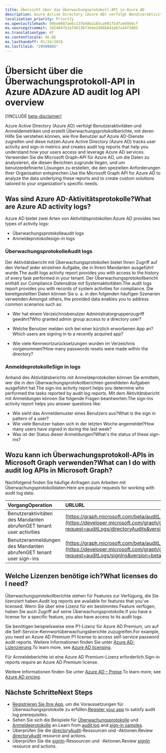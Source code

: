```yaml
---
title: Übersicht über die Überwachungsprotokoll-API in Azure AD
description: Azure Active Directory (Azure AD) verfolgt Benutzeraktivitäten und Anmeldemetriken und erstellt Überwachungsprotokollberichte, mit deren Hilfe Sie verstehen können, wie Ihre Benutzer auf Azure AD-Dienste zugreifen und diese nutzen. Verwenden Sie die Microsoft Graph-API für Azure AD, um die Daten zu analysieren, die diesen Berichten zugrunde liegen, und um benutzerdefinierte Lösungen zu erstellen, die den speziellen Anforderungen Ihrer Organisation entsprechen.
localization_priority: Priority
ms.openlocfilehash: 89be0007ae6c13fb48ba165ca991f5dfa9d9b9cf
ms.sourcegitcommit: 3d24047b3af46136734de2486b041e67a34f3d83
ms.translationtype: HT
ms.contentlocale: de-DE
ms.lasthandoff: 01/24/2019
ms.locfileid: "29509602"
---
```

# <a name="azure-ad-audit-log-api-overview"></a><span data-ttu-id="d88a7-104">Übersicht über die Überwachungsprotokoll-API in Azure AD</span><span class="sxs-lookup"><span data-stu-id="d88a7-104">Azure AD audit log API overview</span></span>

[!INCLUDE [beta-disclaimer](../../includes/beta-disclaimer.md)]

<span data-ttu-id="d88a7-105">Azure Active Directory (Azure AD) verfolgt Benutzeraktivitäten und Anmeldemetriken und erstellt Überwachungsprotokollberichte, mit deren Hilfe Sie verstehen können, wie Ihre Benutzer auf Azure AD-Dienste zugreifen und diese nutzen.</span><span class="sxs-lookup"><span data-stu-id="d88a7-105">Azure Active Directory (Azure AD) tracks user activity and sign-in metrics and creates audit log reports that help you understand how your users access and leverage Azure AD services.</span></span> <span data-ttu-id="d88a7-106">Verwenden Sie die Microsoft Graph-API für Azure AD, um die Daten zu analysieren, die diesen Berichten zugrunde liegen, und um benutzerdefinierte Lösungen zu erstellen, die den speziellen Anforderungen Ihrer Organisation entsprechen.</span><span class="sxs-lookup"><span data-stu-id="d88a7-106">Use the Microsoft Graph API for Azure AD to analyze the data underlying these reports and to create custom solutions tailored to your organization's specific needs.</span></span>

## <a name="what-are-azure-ad-activity-logs"></a><span data-ttu-id="d88a7-107">Was sind Azure AD-Aktivitätsprotokolle?</span><span class="sxs-lookup"><span data-stu-id="d88a7-107">What are Azure AD activity logs?</span></span>

<span data-ttu-id="d88a7-108">Azure AD bietet zwei Arten von Aktivitätsprotokollen:</span><span class="sxs-lookup"><span data-stu-id="d88a7-108">Azure AD provides two types of activity logs:</span></span>

- <span data-ttu-id="d88a7-109">Überwachungsprotokolle</span><span class="sxs-lookup"><span data-stu-id="d88a7-109">audit logs</span></span> 
- <span data-ttu-id="d88a7-110">Anmeldeprotokolle</span><span class="sxs-lookup"><span data-stu-id="d88a7-110">sign-in logs</span></span>

### <a name="audit-logs"></a><span data-ttu-id="d88a7-111">Überwachungsprotokolle</span><span class="sxs-lookup"><span data-stu-id="d88a7-111">Audit logs</span></span>

<span data-ttu-id="d88a7-112">Der Aktivitätsbericht mit Überwachungsprotokollen bietet Ihnen Zugriff auf den Verlauf jeder einzelnen Aufgabe, die in Ihrem Mandanten ausgeführt wurde.</span><span class="sxs-lookup"><span data-stu-id="d88a7-112">The audit logs activity report provides you with access to the history of every task performed in your tenant.</span></span> <span data-ttu-id="d88a7-113">Der Überwachungsprotokollbericht enthält zur Compliance Datensätze mit Systemaktivitäten.</span><span class="sxs-lookup"><span data-stu-id="d88a7-113">The audit logs report provides you with records of system activities for compliance.</span></span> <span data-ttu-id="d88a7-114">Die bereitgestellten Daten können Sie u. a. in den folgenden häufigen Szenarien verwenden:</span><span class="sxs-lookup"><span data-stu-id="d88a7-114">Amongst others, the provided data enables you to address common scenarios such as:</span></span>

- <span data-ttu-id="d88a7-115">Wer hat einem Verzeichnisbenutzer Administratorgruppenzugriff gewährt?</span><span class="sxs-lookup"><span data-stu-id="d88a7-115">Who granted admin group access to a directory user?</span></span>

- <span data-ttu-id="d88a7-116">Welche Benutzer melden sich bei einer kürzlich erworbenen App an?</span><span class="sxs-lookup"><span data-stu-id="d88a7-116">Which users are signing in to a recently acquired app?</span></span>

- <span data-ttu-id="d88a7-117">Wie viele Kennwortzurücksetzungen wurden im Verzeichnis vorgenommen?</span><span class="sxs-lookup"><span data-stu-id="d88a7-117">How many passwords resets were made within the directory?</span></span>

### <a name="sign-in-logs"></a><span data-ttu-id="d88a7-118">Anmeldeprotokolle</span><span class="sxs-lookup"><span data-stu-id="d88a7-118">Sign in logs</span></span>

<span data-ttu-id="d88a7-119">Anhand des Aktivitätsberichts mit Anmeldeprotokollen können Sie ermitteln, wer die in den Überwachungsprotokollberichten gemeldeten Aufgaben ausgeführt hat.</span><span class="sxs-lookup"><span data-stu-id="d88a7-119">The sign-ins activity report helps you determine who performed the tasks reported by audit log reports.</span></span> <span data-ttu-id="d88a7-120">Mit dem Aktivitätsbericht mit Anmeldungen können Sie folgende Fragen beantworten:</span><span class="sxs-lookup"><span data-stu-id="d88a7-120">The sign-ins activity report helps you answer questions like:</span></span>

- <span data-ttu-id="d88a7-121">Wie sieht das Anmeldemuster eines Benutzers aus?</span><span class="sxs-lookup"><span data-stu-id="d88a7-121">What is the sign in pattern of a user?</span></span>
- <span data-ttu-id="d88a7-122">Wie viele Benutzer haben sich in der letzten Woche angemeldet?</span><span class="sxs-lookup"><span data-stu-id="d88a7-122">How many users have signed in during the last week?</span></span>
- <span data-ttu-id="d88a7-123">Was ist der Status dieser Anmeldungen?</span><span class="sxs-lookup"><span data-stu-id="d88a7-123">What's the status of these sign-ins?</span></span>

## <a name="what-can-i-do-with-audit-log-apis-in-microsoft-graph"></a><span data-ttu-id="d88a7-124">Wozu kann ich Überwachungsprotokoll-APIs in Microsoft Graph verwenden?</span><span class="sxs-lookup"><span data-stu-id="d88a7-124">What can I do with audit log APIs in Microsoft Graph?</span></span>

<span data-ttu-id="d88a7-125">Nachfolgend finden Sie häufige Anfragen zum Arbeiten mit Überwachungsprotokolldaten:</span><span class="sxs-lookup"><span data-stu-id="d88a7-125">Here are popular requests for working with audit log data:</span></span>

<span data-ttu-id="d88a7-126">Vorgang</span><span class="sxs-lookup"><span data-stu-id="d88a7-126">Operation</span></span> | <span data-ttu-id="d88a7-127">URL</span><span class="sxs-lookup"><span data-stu-id="d88a7-127">URL</span></span>
:----------|:----
<span data-ttu-id="d88a7-128">Benutzeraktivitäten des Mandanten abrufen</span><span class="sxs-lookup"><span data-stu-id="d88a7-128">GET tenant user activities</span></span> | [https://graph.microsoft.com/beta/auditLogs/directoryAudits](https://developer.microsoft.com/graph/graph-explorer?request=auditLogs/directoryAudits&version=beta)
<span data-ttu-id="d88a7-129">Benutzeranmeldungen des Mandanten abrufen</span><span class="sxs-lookup"><span data-stu-id="d88a7-129">GET tenant user sign-ins</span></span> | [https://graph.microsoft.com/beta/auditLogs/signIns](https://developer.microsoft.com/graph/graph-explorer?request=auditLogs/signIns&version=beta)

## <a name="what-licenses-do-i-need"></a><span data-ttu-id="d88a7-130">Welche Lizenzen benötige ich?</span><span class="sxs-lookup"><span data-stu-id="d88a7-130">What licenses do I need?</span></span>

<span data-ttu-id="d88a7-131">Überwachungsprotokollberichte stehen für Features zur Verfügung, die Sie lizenziert haben.</span><span class="sxs-lookup"><span data-stu-id="d88a7-131">Audit log reports are available for features that you've licensed.</span></span>  <span data-ttu-id="d88a7-132">Wenn Sie über eine Lizenz für ein bestimmtes Feature verfügen, haben Sie auch Zugriff auf seine Überwachungsprotokolle.</span><span class="sxs-lookup"><span data-stu-id="d88a7-132">If you have a license for a specific feature, you also have access to its audit logs.</span></span>

<span data-ttu-id="d88a7-133">Sie benötigen beispielsweise eine P1-Lizenz für Azure AD Premium, um auf die Self-Service-Kennwortüberwachungsberichte zuzugreifen.</span><span class="sxs-lookup"><span data-stu-id="d88a7-133">For example, you need an Azure AD Premium P1 license to access self-service password audit reports.</span></span>  <span data-ttu-id="d88a7-134">Weitere Informationen finden Sie unter [Azure AD-Lizenzierung](https://azure.microsoft.com/pricing/details/active-directory/).</span><span class="sxs-lookup"><span data-stu-id="d88a7-134">To learn more, see [Azure AD licensing](https://azure.microsoft.com/pricing/details/active-directory/).</span></span>

<span data-ttu-id="d88a7-135">Für Anmeldeberichte ist eine Azure AD Premium-Lizenz erforderlich.</span><span class="sxs-lookup"><span data-stu-id="d88a7-135">Sign-in reports require an Azure AD Premium license.</span></span>

<span data-ttu-id="d88a7-136">Weitere Informationen finden Sie unter [Azure AD – Preise](https://azure.microsoft.com/pricing/details/active-directory/).</span><span class="sxs-lookup"><span data-stu-id="d88a7-136">To learn more, see [Azure AD pricing](https://azure.microsoft.com/pricing/details/active-directory/).</span></span>

## <a name="next-steps"></a><span data-ttu-id="d88a7-137">Nächste Schritte</span><span class="sxs-lookup"><span data-stu-id="d88a7-137">Next Steps</span></span>

- <span data-ttu-id="d88a7-138">[Registrieren Sie Ihre App](https://docs.microsoft.com/azure/active-directory/active-directory-reporting-api-prerequisites-azure-portal), um die Voraussetzungen für Überwachungsprotokolle zu erfüllen.</span><span class="sxs-lookup"><span data-stu-id="d88a7-138">[Register your app](https://docs.microsoft.com/azure/active-directory/active-directory-reporting-api-prerequisites-azure-portal) to satisfy audit log prerequisites.</span></span> 
- <span data-ttu-id="d88a7-139">Sehen Sie sich die Beispiele für [Überwachungsprotokolle](https://docs.microsoft.com/azure/active-directory/active-directory-reporting-api-audit-samples) und [Anmeldeprotokolle](https://docs.microsoft.com/azure/active-directory/active-directory-reporting-api-sign-in-activity-samples) an.</span><span class="sxs-lookup"><span data-stu-id="d88a7-139">Learn from [audit log](https://docs.microsoft.com/azure/active-directory/active-directory-reporting-api-audit-samples) and [sign-in samples](https://docs.microsoft.com/azure/active-directory/active-directory-reporting-api-sign-in-activity-samples).</span></span>  
- <span data-ttu-id="d88a7-140">Überprüfen Sie die [directoryAudit](directoryaudit.md)-Ressourcen und -Aktionen.</span><span class="sxs-lookup"><span data-stu-id="d88a7-140">Review [directoryAudit](directoryaudit.md) resource and actions.</span></span>
- <span data-ttu-id="d88a7-141">Überprüfen Sie die [signIn](signin.md)-Ressourcen und -Aktionen.</span><span class="sxs-lookup"><span data-stu-id="d88a7-141">Review [signIn](signin.md) resource and actions.</span></span> 
<!--
{
  "type": "#page.annotation",
  "suppressions": [
    "Error: /api-reference/beta/resources/azure-ad-auditlog-overview.md:\r\n      Exception processing links.\r\n    System.ArgumentException: Link Definition was null. Link text: !INCLUDE [beta-disclaimer](../../includes/beta-disclaimer.md)\r\n      at ApiDoctor.Validation.DocFile.get_LinkDestinations()\r\n      at ApiDoctor.Validation.DocSet.ValidateLinks(Boolean includeWarnings, String[] relativePathForFiles, IssueLogger issues, Boolean requireFilenameCaseMatch, Boolean printOrphanedFiles)"
  ]
}
-->
